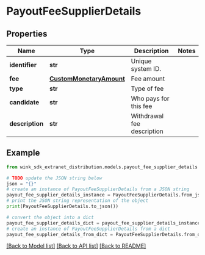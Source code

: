 # PayoutFeeSupplierDetails


## Properties

Name | Type | Description | Notes
------------ | ------------- | ------------- | -------------
**identifier** | **str** | Unique system ID. | 
**fee** | [**CustomMonetaryAmount**](CustomMonetaryAmount.md) | Fee amount | 
**type** | **str** | Type of fee | 
**candidate** | **str** | Who pays for this fee | 
**description** | **str** | Withdrawal fee description | 

## Example

```python
from wink_sdk_extranet_distribution.models.payout_fee_supplier_details import PayoutFeeSupplierDetails

# TODO update the JSON string below
json = "{}"
# create an instance of PayoutFeeSupplierDetails from a JSON string
payout_fee_supplier_details_instance = PayoutFeeSupplierDetails.from_json(json)
# print the JSON string representation of the object
print(PayoutFeeSupplierDetails.to_json())

# convert the object into a dict
payout_fee_supplier_details_dict = payout_fee_supplier_details_instance.to_dict()
# create an instance of PayoutFeeSupplierDetails from a dict
payout_fee_supplier_details_from_dict = PayoutFeeSupplierDetails.from_dict(payout_fee_supplier_details_dict)
```
[[Back to Model list]](../README.md#documentation-for-models) [[Back to API list]](../README.md#documentation-for-api-endpoints) [[Back to README]](../README.md)


